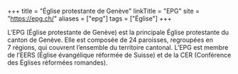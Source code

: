 +++
title = "Église protestante de Genève"
linkTitle = "EPG"
site = "https://epg.ch/"
aliases = ["epg"]
tags = ["Église"]
+++

L’EPG (Église protestante de Genève) est la principale Église protestante du canton de Genève. Elle est composée de 24 paroisses, regroupées en 7 régions, qui couvrent l’ensemble du territoire cantonal. L’EPG est membre de l’EERS (Église évangélique réformée de Suisse) et de la CER (Conférence des Églises réformées romandes).
